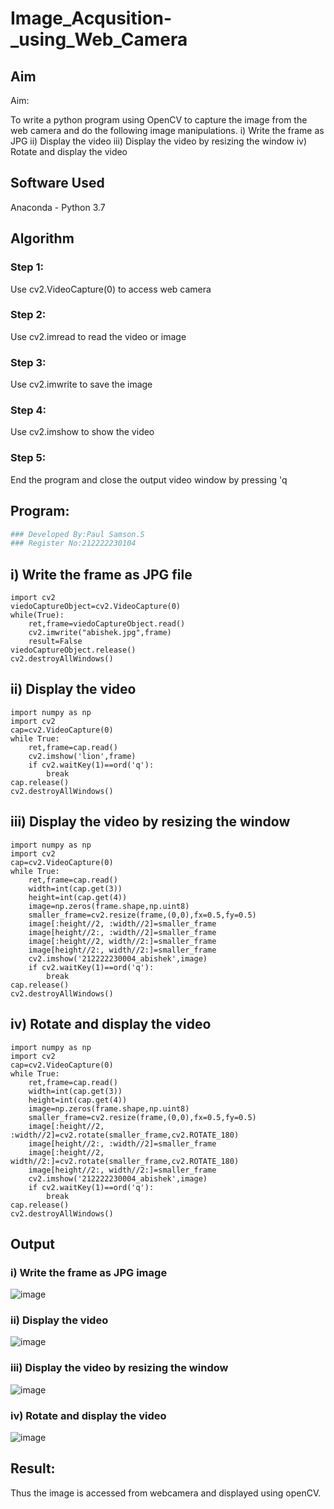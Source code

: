 # Image_Acqusition-_using_Web_Camera
## Aim
 
Aim:
 
To write a python program using OpenCV to capture the image from the web camera and do the following image manipulations.
i) Write the frame as JPG 
ii) Display the video 
iii) Display the video by resizing the window
iv) Rotate and display the video

## Software Used
Anaconda - Python 3.7
## Algorithm
### Step 1:
Use cv2.VideoCapture(0) to access web camera

### Step 2:
Use cv2.imread to read the video or image

### Step 3:
Use cv2.imwrite to save the image

### Step 4:
Use cv2.imshow to show the video

### Step 5:
End the program and close the output video window by pressing 'q

## Program:
``` Python
### Developed By:Paul Samson.S
### Register No:212222230104
```
## i) Write the frame as JPG file
```
import cv2
viedoCaptureObject=cv2.VideoCapture(0)
while(True):
    ret,frame=viedoCaptureObject.read()
    cv2.imwrite("abishek.jpg",frame)
    result=False
viedoCaptureObject.release()
cv2.destroyAllWindows()
```




## ii) Display the video
```
import numpy as np
import cv2
cap=cv2.VideoCapture(0)
while True:
    ret,frame=cap.read()
    cv2.imshow('lion',frame)
    if cv2.waitKey(1)==ord('q'):
        break
cap.release()
cv2.destroyAllWindows()
```




## iii) Display the video by resizing the window
```
import numpy as np
import cv2
cap=cv2.VideoCapture(0)
while True:
    ret,frame=cap.read()
    width=int(cap.get(3))
    height=int(cap.get(4))
    image=np.zeros(frame.shape,np.uint8)
    smaller_frame=cv2.resize(frame,(0,0),fx=0.5,fy=0.5)
    image[:height//2, :width//2]=smaller_frame
    image[height//2:, :width//2]=smaller_frame
    image[:height//2, width//2:]=smaller_frame
    image[height//2:, width//2:]=smaller_frame
    cv2.imshow('212222230004_abishek',image)
    if cv2.waitKey(1)==ord('q'):
        break
cap.release()
cv2.destroyAllWindows()
```





## iv) Rotate and display the video
```
import numpy as np
import cv2
cap=cv2.VideoCapture(0)
while True:
    ret,frame=cap.read()
    width=int(cap.get(3))
    height=int(cap.get(4))
    image=np.zeros(frame.shape,np.uint8)
    smaller_frame=cv2.resize(frame,(0,0),fx=0.5,fy=0.5)
    image[:height//2, :width//2]=cv2.rotate(smaller_frame,cv2.ROTATE_180)
    image[height//2:, :width//2]=smaller_frame
    image[:height//2, width//2:]=cv2.rotate(smaller_frame,cv2.ROTATE_180)
    image[height//2:, width//2:]=smaller_frame
    cv2.imshow('212222230004_abishek',image)
    if cv2.waitKey(1)==ord('q'):
        break
cap.release()
cv2.destroyAllWindows()

```










## Output

### i) Write the frame as JPG image

![image](https://github.com/paulsamson18/Image_Acqusition-_using_Web_Camera/assets/119405794/1a6cbca0-eef7-4fa6-a5ea-e2eae1241672)



### ii) Display the video

![image](https://github.com/paulsamson18/Image_Acqusition-_using_Web_Camera/assets/119405794/f7ff6752-03ad-4c85-8762-45bf82b7bc87)





### iii) Display the video by resizing the window

![image](https://github.com/paulsamson18/Image_Acqusition-_using_Web_Camera/assets/119405794/647cc43a-7503-41a4-9117-032c84c3dfa8)






### iv) Rotate and display the video

![image](https://github.com/paulsamson18/Image_Acqusition-_using_Web_Camera/assets/119405794/a00ee2de-284f-4694-9d18-39b8cad078f2)





## Result:
Thus the image is accessed from webcamera and displayed using openCV.
